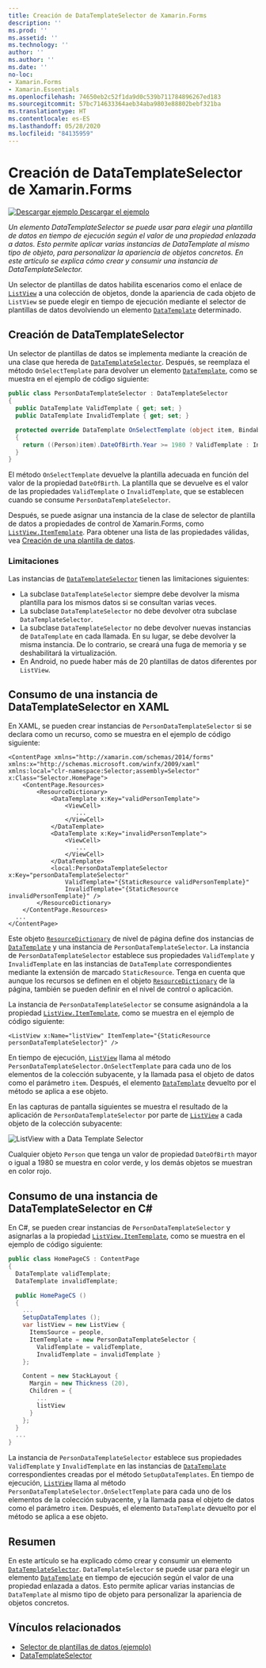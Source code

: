 ```yaml
---
title: Creación de DataTemplateSelector de Xamarin.Forms
description: ''
ms.prod: ''
ms.assetid: ''
ms.technology: ''
author: ''
ms.author: ''
ms.date: ''
no-loc:
- Xamarin.Forms
- Xamarin.Essentials
ms.openlocfilehash: 74650eb2c52f1da9d0c539b711784896267ed183
ms.sourcegitcommit: 57bc714633364aeb34aba9803e88802bebf321ba
ms.translationtype: HT
ms.contentlocale: es-ES
ms.lasthandoff: 05/28/2020
ms.locfileid: "84135959"
---
```

# <a name="creating-a-xamarinforms-datatemplateselector"></a>Creación de DataTemplateSelector de Xamarin.Forms

[![Descargar ejemplo](~/media/shared/download.png) Descargar el ejemplo](https://docs.microsoft.com/samples/xamarin/xamarin-forms-samples/templates-datatemplateselector)

_Un elemento DataTemplateSelector se puede usar para elegir una plantilla de datos en tiempo de ejecución según el valor de una propiedad enlazada a datos. Esto permite aplicar varias instancias de DataTemplate al mismo tipo de objeto, para personalizar la apariencia de objetos concretos. En este artículo se explica cómo crear y consumir una instancia de DataTemplateSelector._

Un selector de plantillas de datos habilita escenarios como el enlace de [`ListView`](xref:Xamarin.Forms.ListView) a una colección de objetos, donde la apariencia de cada objeto de `ListView` se puede elegir en tiempo de ejecución mediante el selector de plantillas de datos devolviendo un elemento [`DataTemplate`](xref:Xamarin.Forms.DataTemplate) determinado.

## <a name="creating-a-datatemplateselector"></a>Creación de DataTemplateSelector

Un selector de plantillas de datos se implementa mediante la creación de una clase que hereda de [`DataTemplateSelector`](xref:Xamarin.Forms.DataTemplateSelector). Después, se reemplaza el método `OnSelectTemplate` para devolver un elemento [`DataTemplate`](xref:Xamarin.Forms.DataTemplate), como se muestra en el ejemplo de código siguiente:

```csharp
public class PersonDataTemplateSelector : DataTemplateSelector
{
  public DataTemplate ValidTemplate { get; set; }
  public DataTemplate InvalidTemplate { get; set; }

  protected override DataTemplate OnSelectTemplate (object item, BindableObject container)
  {
    return ((Person)item).DateOfBirth.Year >= 1980 ? ValidTemplate : InvalidTemplate;
  }
}
```

El método `OnSelectTemplate` devuelve la plantilla adecuada en función del valor de la propiedad `DateOfBirth`. La plantilla que se devuelve es el valor de las propiedades `ValidTemplate` o `InvalidTemplate`, que se establecen cuando se consume `PersonDataTemplateSelector`.

Después, se puede asignar una instancia de la clase de selector de plantilla de datos a propiedades de control de Xamarin.Forms, como [`ListView.ItemTemplate`](xref:Xamarin.Forms.ItemsView`1). Para obtener una lista de las propiedades válidas, vea [Creación de una plantilla de datos](~/xamarin-forms/app-fundamentals/templates/data-templates/creating.md).

### <a name="limitations"></a>Limitaciones

Las instancias de [`DataTemplateSelector`](xref:Xamarin.Forms.DataTemplateSelector) tienen las limitaciones siguientes:

- La subclase `DataTemplateSelector` siempre debe devolver la misma plantilla para los mismos datos si se consultan varias veces.
- La subclase `DataTemplateSelector` no debe devolver otra subclase `DataTemplateSelector`.
- La subclase `DataTemplateSelector` no debe devolver nuevas instancias de `DataTemplate` en cada llamada. En su lugar, se debe devolver la misma instancia. De lo contrario, se creará una fuga de memoria y se deshabilitará la virtualización.
- En Android, no puede haber más de 20 plantillas de datos diferentes por `ListView`.

## <a name="consuming-a-datatemplateselector-in-xaml"></a>Consumo de una instancia de DataTemplateSelector en XAML

En XAML, se pueden crear instancias de `PersonDataTemplateSelector` si se declara como un recurso, como se muestra en el ejemplo de código siguiente:

```xaml
<ContentPage xmlns="http://xamarin.com/schemas/2014/forms" xmlns:x="http://schemas.microsoft.com/winfx/2009/xaml" xmlns:local="clr-namespace:Selector;assembly=Selector" x:Class="Selector.HomePage">
    <ContentPage.Resources>
        <ResourceDictionary>
            <DataTemplate x:Key="validPersonTemplate">
                <ViewCell>
                   ...
                </ViewCell>
            </DataTemplate>
            <DataTemplate x:Key="invalidPersonTemplate">
                <ViewCell>
                   ...
                </ViewCell>
            </DataTemplate>
            <local:PersonDataTemplateSelector x:Key="personDataTemplateSelector"
                ValidTemplate="{StaticResource validPersonTemplate}"
                InvalidTemplate="{StaticResource invalidPersonTemplate}" />
        </ResourceDictionary>
    </ContentPage.Resources>
  ...
</ContentPage>
```

Este objeto [`ResourceDictionary`](xref:Xamarin.Forms.ResourceDictionary) de nivel de página define dos instancias de [`DataTemplate`](xref:Xamarin.Forms.DataTemplate) y una instancia de `PersonDataTemplateSelector`. La instancia de `PersonDataTemplateSelector` establece sus propiedades `ValidTemplate` y `InvalidTemplate` en las instancias de `DataTemplate` correspondientes mediante la extensión de marcado `StaticResource`. Tenga en cuenta que aunque los recursos se definen en el objeto [`ResourceDictionary`](xref:Xamarin.Forms.ResourceDictionary) de la página, también se pueden definir en el nivel de control o aplicación.

La instancia de `PersonDataTemplateSelector` se consume asignándola a la propiedad [`ListView.ItemTemplate`](xref:Xamarin.Forms.ItemsView`1), como se muestra en el ejemplo de código siguiente:

```xaml
<ListView x:Name="listView" ItemTemplate="{StaticResource personDataTemplateSelector}" />
```

En tiempo de ejecución, [`ListView`](xref:Xamarin.Forms.ListView) llama al método `PersonDataTemplateSelector.OnSelectTemplate` para cada uno de los elementos de la colección subyacente, y la llamada pasa el objeto de datos como el parámetro `item`. Después, el elemento [`DataTemplate`](xref:Xamarin.Forms.DataTemplate) devuelto por el método se aplica a ese objeto.

En las capturas de pantalla siguientes se muestra el resultado de la aplicación de `PersonDataTemplateSelector` por parte de [`ListView`](xref:Xamarin.Forms.ListView) a cada objeto de la colección subyacente:

![](selector-images/data-template-selector.png "ListView with a Data Template Selector")

Cualquier objeto `Person` que tenga un valor de propiedad `DateOfBirth` mayor o igual a 1980 se muestra en color verde, y los demás objetos se muestran en color rojo.

## <a name="consuming-a-datatemplateselector-in-cnum"></a>Consumo de una instancia de DataTemplateSelector en C&num;

En C#, se pueden crear instancias de `PersonDataTemplateSelector` y asignarlas a la propiedad [`ListView.ItemTemplate`](xref:Xamarin.Forms.ItemsView`1), como se muestra en el ejemplo de código siguiente:

```csharp
public class HomePageCS : ContentPage
{
  DataTemplate validTemplate;
  DataTemplate invalidTemplate;

  public HomePageCS ()
  {
    ...
    SetupDataTemplates ();
    var listView = new ListView {
      ItemsSource = people,
      ItemTemplate = new PersonDataTemplateSelector {
        ValidTemplate = validTemplate,
        InvalidTemplate = invalidTemplate }
    };

    Content = new StackLayout {
      Margin = new Thickness (20),
      Children = {
        ...
        listView
      }
    };
  }
  ...  
}
```

La instancia de `PersonDataTemplateSelector` establece sus propiedades `ValidTemplate` y `InvalidTemplate` en las instancias de [`DataTemplate`](xref:Xamarin.Forms.DataTemplate) correspondientes creadas por el método `SetupDataTemplates`. En tiempo de ejecución, [`ListView`](xref:Xamarin.Forms.ListView) llama al método `PersonDataTemplateSelector.OnSelectTemplate` para cada uno de los elementos de la colección subyacente, y la llamada pasa el objeto de datos como el parámetro `item`. Después, el elemento `DataTemplate` devuelto por el método se aplica a ese objeto.

## <a name="summary"></a>Resumen

En este artículo se ha explicado cómo crear y consumir un elemento [`DataTemplateSelector`](xref:Xamarin.Forms.DataTemplateSelector). `DataTemplateSelector` se puede usar para elegir un elemento [`DataTemplate`](xref:Xamarin.Forms.DataTemplate) en tiempo de ejecución según el valor de una propiedad enlazada a datos. Esto permite aplicar varias instancias de `DataTemplate` al mismo tipo de objeto para personalizar la apariencia de objetos concretos.

## <a name="related-links"></a>Vínculos relacionados

- [Selector de plantillas de datos (ejemplo)](https://docs.microsoft.com/samples/xamarin/xamarin-forms-samples/templates-datatemplateselector)
- [DataTemplateSelector](xref:Xamarin.Forms.DataTemplateSelector)
